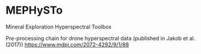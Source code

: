 # MEPHySTo
Mineral Exploration Hyperspectral Toolbox

Pre-processing chain for drone hyperspectral data (published in Jakob et al. (2017))
https://www.mdpi.com/2072-4292/9/1/88
